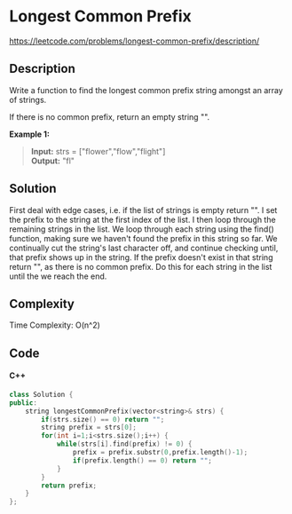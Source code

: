 # Longest Common Prefix
<https://leetcode.com/problems/longest-common-prefix/description/>

## Description
Write a function to find the longest common prefix string amongst an array of strings.

If there is no common prefix, return an empty string "".

**Example 1:**

>**Input:** strs = ["flower","flow","flight"]  
**Output:** "fl"

## Solution
First deal with edge cases, i.e. if the list of strings is empty return "". I set the prefix to the string at the first index of the list. I then loop through the remaining strings in the list. We loop through each string using the find() function, making sure we haven't found the prefix in this string so far. We continually cut the string's last character off, and continue checking until, that prefix shows up in the string. If the prefix doesn't exist in that string return "", as there is no common prefix. Do this for each string in the list until the we reach the end.

## Complexity
Time Complexity: O(n^2)

## Code
#### C++
```c++
class Solution {
public:
    string longestCommonPrefix(vector<string>& strs) {
        if(strs.size() == 0) return "";
        string prefix = strs[0];
        for(int i=1;i<strs.size();i++) {
            while(strs[i].find(prefix) != 0) {
                prefix = prefix.substr(0,prefix.length()-1);
                if(prefix.length() == 0) return "";
            }
        }
        return prefix;
    }
};